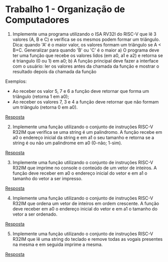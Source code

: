 # Trabalho 1 - Organização de Computadores

1) Implemente uma programa utilizando o ISA RV32I do RISC-V que lê 3 valores (A, B e C) e verifica se os mesmos podem formar um triângulo.
    Dica: quando 'A' é o maior valor, os valores formam um triângulo se A < B+C. Generalizar para quando  'B' ou 'C' é o maior
    a) O programa deve ter uma função que recebe os valores lidos (em a0, a1 e a2) e retorna se é triangulo (0 ou 1) em a0;
    b) A função principal deve fazer a interface com o usuário: ler os valores antes da chamada da função e mostrar o resultado depois da chamada da função

Exemplos:
- Ao receber os valor 5, 7 e 6 a função deve retornar que forma um triângulo (retorna 1 em a0);
- Ao receber os valores 7, 3 e 4 a função deve retornar que não formam um triângulo (retorna 0 em a0).

[Resposta](./q1.asm)

2) Implemente uma função utilizando o conjunto de instruções RISC-V R32IM que verifica se uma string é um palindromo. A função recebe em a0 o endereço inicial da string e em a1 o seu tamanho e retorna se a string é ou não um palindrome em a0 (0-não; 1-sim).

[Resposta](./q2.asm)

3) Implemente uma função utilizando o conjunto de instruções RISC-V R32IM que imprime no console o conteúdo de um vetor de inteiros. A função deve receber em a0 o endereço inicial do vetor e em a1 o tamanho do vetor a ser impresso.

[Resposta](./q3.asm)

4) Implemente uma função utilizando o conjunto de instruções RISC-V R32IM que ordena um vetor de inteiros em ordem crescente. A função deve receber em a0 o endereço inicial do vetor e em a1 o tamanho do vetor a ser ordenado.

[Resposta](./q4.asm)

5) Implemente uma função utilizando o conjunto de instruções RISC-V R32IM que lê uma string do teclado e remove todas as vogais presentes na mesma e em seguida imprime a mesma.

[Resposta](./q5.asm)
